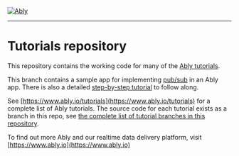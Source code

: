 [![Ably](https://static.ably.dev/logo-h-black.svg?publish-subscribe-go)](https://www.ably.com)

---

# Tutorials repository

This repository contains the working code for many of the [Ably tutorials](https://www.ably.io/tutorials).

This branch contains a sample app for implementing [pub/sub](https://ably.com/docs/core-features/pubsub) in an Ably app. There is also a detailed [step-by-step tutorial](https://ably.com/tutorials/publish-subscribe) to follow along.

See [https://www.ably.io/tutorials](https://www.ably.io/tutorials) for a complete list of Ably tutorials. The source code for each tutorial exists as a branch in this repo, see [the complete list of tutorial branches in this repository](https://github.com/ably/tutorials/branches/all).

To find out more Ably and our realtime data delivery platform, visit [https://www.ably.io](https://www.ably.io)
